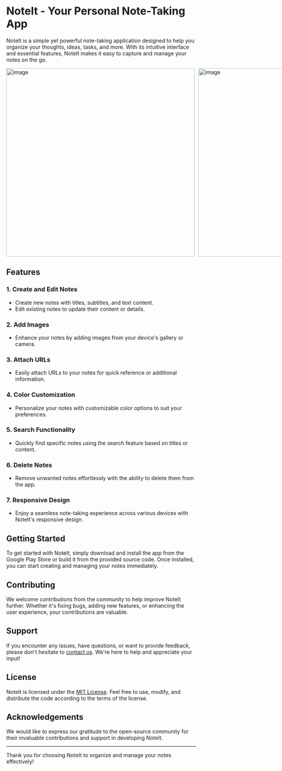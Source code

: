 # NoteIt - Your Personal Note-Taking App

NoteIt is a simple yet powerful note-taking application designed to help you organize your thoughts, ideas, tasks, and more. With its intuitive interface and essential features, NoteIt makes it easy to capture and manage your notes on the go.

<div style="display: flex; justify-content: space-between;">
    <img src="https://github.com/user-attachments/assets/f7b312bf-cfdc-4494-83e9-784ae44ce808" alt="image"  style="height: 500px; margin-right: 10px;">
    <img src="https://github.com/user-attachments/assets/cf72f7f9-3d3a-4129-8f66-f979e85973a4" alt="image"  style="height: 500px; margin-right: 10px;">
    <img src="https://github.com/user-attachments/assets/5464c30c-9312-49bc-9dce-bcb7ff3dbd42" alt="image"  style="height: 500px; margin-right: 10px;">
</div>


## Features

### 1. Create and Edit Notes
   - Create new notes with titles, subtitles, and text content.
   - Edit existing notes to update their content or details.

### 2. Add Images
   - Enhance your notes by adding images from your device's gallery or camera.

### 3. Attach URLs
   - Easily attach URLs to your notes for quick reference or additional information.

### 4. Color Customization
   - Personalize your notes with customizable color options to suit your preferences.

### 5. Search Functionality
   - Quickly find specific notes using the search feature based on titles or content.

### 6. Delete Notes
   - Remove unwanted notes effortlessly with the ability to delete them from the app.

### 7. Responsive Design
   - Enjoy a seamless note-taking experience across various devices with NoteIt's responsive design.

## Getting Started

To get started with NoteIt, simply download and install the app from the Google Play Store or build it from the provided source code. Once installed, you can start creating and managing your notes immediately.

## Contributing

We welcome contributions from the community to help improve NoteIt further. Whether it's fixing bugs, adding new features, or enhancing the user experience, your contributions are valuable.

## Support

If you encounter any issues, have questions, or want to provide feedback, please don't hesitate to [contact us](mailto:suyash096@gmail.com). We're here to help and appreciate your input!

## License

NoteIt is licensed under the [MIT License](LICENSE). Feel free to use, modify, and distribute the code according to the terms of the license.

## Acknowledgements

We would like to express our gratitude to the open-source community for their invaluable contributions and support in developing NoteIt.

---

Thank you for choosing NoteIt to organize and manage your notes effectively!
